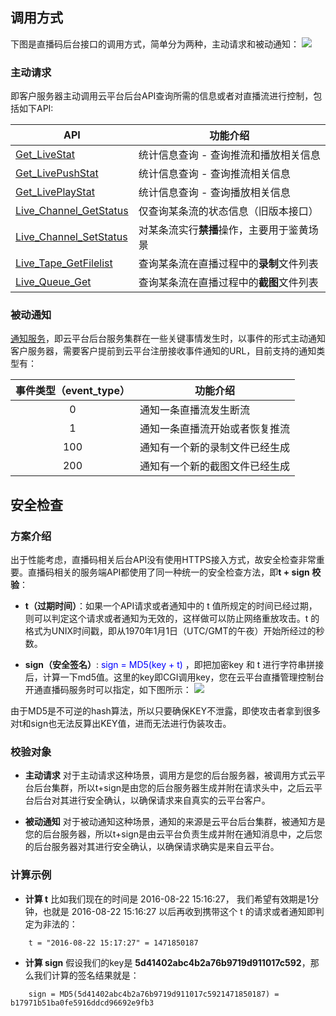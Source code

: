 ﻿
## 调用方式
下图是直播码后台接口的调用方式，简单分为两种，主动请求和被动通知：
![](http://imgcache.tce.fsphere.cn/static/mc.qcloudimg.com/static/img/ae90fa870c89c023a409988377de0bdc/image.png)

### 主动请求
即客户服务器主动调用云平台后台API查询所需的信息或者对直播流进行控制，包括如下API:

| API                                | 功能介绍                                                   |
|---------------------------------|--------------------------------------------------------------|
| [Get_LiveStat](http://tce.fsphere.cn/doc/api/258/6110)  | 统计信息查询 - 查询推流和播放相关信息|
| [Get_LivePushStat](http://tce.fsphere.cn/doc/api/258/6110) | 统计信息查询 - 查询推流相关信息|
| [Get_LivePlayStat](http://tce.fsphere.cn/doc/api/258/6110)  |  统计信息查询 - 查询播放相关信息 |
| [Live_Channel_GetStatus](http://tce.fsphere.cn/doc/api/258/5958) |  仅查询某条流的状态信息（旧版本接口） | 
| [Live_Channel_SetStatus](http://tce.fsphere.cn/doc/api/258/5959) | 对某条流实行**禁播**操作，主要用于鉴黄场景 | 
| [Live_Tape_GetFilelist](http://tce.fsphere.cn/doc/api/258/5960)| 查询某条流在直播过程中的**录制**文件列表 | 
| [Live_Queue_Get](http://tce.fsphere.cn/doc/api/258/5961)| 查询某条流在直播过程中的**截图**文件列表 | 


### 被动通知
[通知服务](http://tce.fsphere.cn/doc/api/258/5957)，即云平台后台服务集群在一些关键事情发生时，以事件的形式主动通知客户服务器，需要客户提前到云平台注册接收事件通知的URL，目前支持的通知类型有：
 
| 事件类型（event_type）   | 功能介绍                                                          |
|:-------------------------------:|--------------------------------------------------------------|
| 0                                   | 通知一条直播流发生断流                                     | 
| 1                                   | 通知一条直播流开始或者恢复推流                        | 
| 100                               | 通知有一个新的录制文件已经生成                         | 
| 200                               | 通知有一个新的截图文件已经生成                         | 

## 安全检查

### 方案介绍
出于性能考虑，直播码相关后台API没有使用HTTPS接入方式，故安全检查非常重要。直播码相关的服务端API都使用了同一种统一的安全检查方法，即**t + sign 校验**：
- **t（过期时间）**：如果一个API请求或者通知中的 t 值所规定的时间已经过期，则可以判定这个请求或者通知为无效的，这样做可以防止网络重放攻击。t 的格式为UNIX时间戳，即从1970年1月1日（UTC/GMT的午夜）开始所经过的秒数。

- **sign（安全签名）**:  <font color='blue'>sign = MD5(key + t) </font>，即把加密key 和 t 进行字符串拼接后，计算一下md5值。这里的key即CGI调用key，您在云平台直播管理控制台开通直播码服务时可以指定，如下图所示：
![](http://imgcache.tce.fsphere.cn/static/mc.qcloudimg.com/static/img/28a16dbab36fc3867301d2311204b8e4/image.png)

由于MD5是不可逆的hash算法，所以只要确保KEY不泄露，即使攻击者拿到很多对t和sign也无法反算出KEY值，进而无法进行伪装攻击。

### 校验对象

- **主动请求**
对于主动请求这种场景，调用方是您的后台服务器，被调用方式云平台后台集群，所以t+sign是由您的后台服务器生成并附在请求头中，之后云平台后台对其进行安全确认，以确保请求来自真实的云平台客户。

- **被动通知**
对于被动通知这种场景，通知的来源是云平台后台集群，被通知方是您的后台服务器，所以t+sign是由云平台负责生成并附在通知消息中，之后您的后台服务器对其进行安全确认，以确保请求确实是来自云平台。


### 计算示例
- **计算 t**
   比如我们现在的时间是 2016-08-22 15:16:27， 我们希望有效期是1分钟，也就是 2016-08-22 15:16:27 以后再收到携带这个 t 的请求或者通知即判定为非法的：
```
	t = "2016-08-22 15:17:27" = 1471850187
```
  
- **计算 sign**
    假设我们的key是 **5d41402abc4b2a76b9719d911017c592**，那么我们计算的签名结果就是：
```
	sign = MD5(5d41402abc4b2a76b9719d911017c5921471850187) = b17971b51ba0fe5916ddcd96692e9fb3
```
 
 



